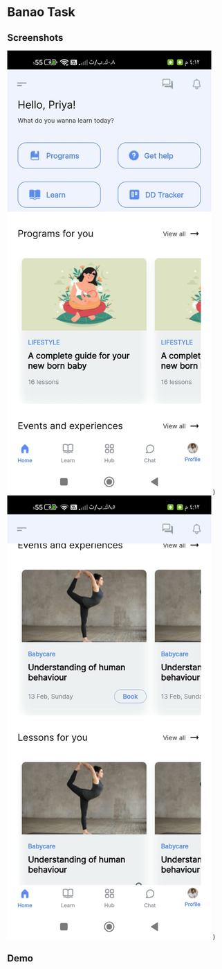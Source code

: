 # Banao Task

## Screenshots

![Screenshot 1](/screen1.jpg)
)
![Screenshot 2](/screen2.jpg)
)

## Demo


